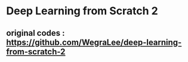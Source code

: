 # Deep Learning from Scratch 2
## original codes : https://github.com/WegraLee/deep-learning-from-scratch-2
